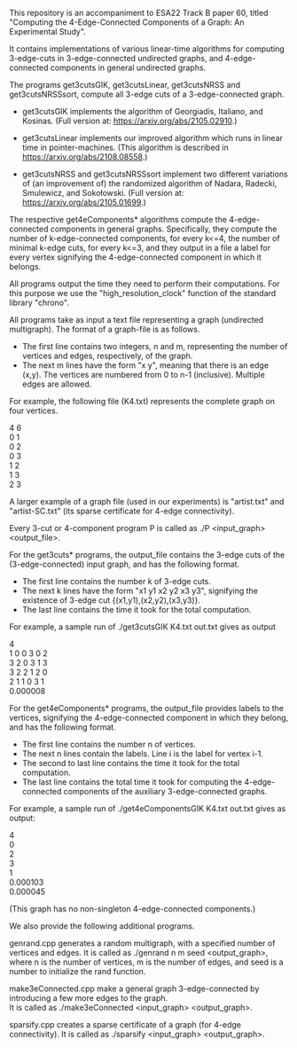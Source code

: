 This repository is an accompaniment to ESA22 Track B paper 60, titled "Computing the 4-Edge-Connected Components of a Graph: An Experimental Study".

It contains implementations of various linear-time algorithms for computing 3-edge-cuts in 3-edge-connected undirected graphs, and 4-edge-connected components in general undirected graphs.

The programs get3cutsGIK, get3cutsLinear, get3cutsNRSS and get3cutsNRSSsort, compute all 3-edge cuts of a 3-edge-connected graph.

 * get3cutsGIK implements the algorithm of Georgiadis, Italiano, and Kosinas. (Full version at: https://arxiv.org/abs/2105.02910.)

 * get3cutsLinear implements our improved algorithm which runs in linear time in pointer-machines. (This algorithm is described in https://arxiv.org/abs/2108.08558.)

 * get3cutsNRSS and get3cutsNRSSsort implement two different variations of (an improvement of) the randomized algorithm of Nadara, Radecki, Smulewicz, and Sokołowski. (Full version at: https://arxiv.org/abs/2105.01699.) 

The respective get4eComponents* algorithms compute the 4-edge-connected components in general graphs. Specifically, they compute the number of k-edge-connected components, for every k<=4, the number of minimal k-edge cuts, for every k<=3, and they output in a file a label for every vertex signifying the 4-edge-connected component in which it belongs.

All programs output the time they need to perform their computations. For this purpose we use the "high_resolution_clock" function of the standard library "chrono".

All programs take as input a text file representing a graph (undirected multigraph).
The format of a graph-file is as follows.
 * The first line contains two integers, n and m, representing the number of vertices and edges, respectively, of the graph.
 * The next m lines have the form "x y", meaning that there is an edge (x,y).
The vertices are numbered from 0 to n-1 (inclusive).
Multiple edges are allowed.

For example, the following file (K4.txt) represents the complete graph on four vertices.

4 6  
0 1  
0 2  
0 3  
1 2  
1 3  
2 3  

A larger example of a graph file (used in our experiments) is "artist.txt" and "artist-SC.txt" (its sparse certificate for 4-edge connectivity).

Every 3-cut or 4-component program P is called as ./P <input_graph> <output_file>.

For the get3cuts* programs, the output_file contains the 3-edge cuts of the (3-edge-connected) input graph, and has the following format.
  * The first line contains the number k of 3-edge cuts.
  * The next k lines have the form "x1 y1 x2 y2 x3 y3", signifying the existence of 3-edge cut {(x1,y1),(x2,y2),(x3,y3)}.
  * The last line contains the time it took for the total computation.

For example, a sample run of ./get3cutsGIK K4.txt out.txt gives as output

4  
1 0 0 3 0 2  
3 2 0 3 1 3  
3 2 2 1 2 0  
2 1 1 0 3 1  
0.000008


For the get4eComponents* programs, the output_file provides labels to the vertices, signifying the 4-edge-connected component in which they belong, and has the following format.
  * The first line contains the number n of vertices.
  * The next n lines contain the labels. Line i is the label for vertex i-1.
  * The second to last line contains the time it took for the total computation.
  * The last line contains the total time it took for computing the 4-edge-connected components of the auxiliary 3-edge-connected graphs.

For example, a sample run of ./get4eComponentsGIK K4.txt out.txt gives as output:

4  
0  
2  
3  
1  
0.000103  
0.000045

(This graph has no non-singleton 4-edge-connected components.)


We also provide the following additional programs.

genrand.cpp generates a random multigraph, with a specified number of vertices and edges.
It is called as ./genrand n m seed <output_graph>, where n is the number of vertices, m is the number of edges, and seed is a number to initialize the rand function.

make3eConnected.cpp make a general graph 3-edge-connected by introducing a few more edges to the graph.  
It is called as ./make3eConnected <input_graph> <output_graph>.

sparsify.cpp creates a sparse certificate of a graph (for 4-edge connectivity). It is called as ./sparsify <input_graph> <output_graph>.

